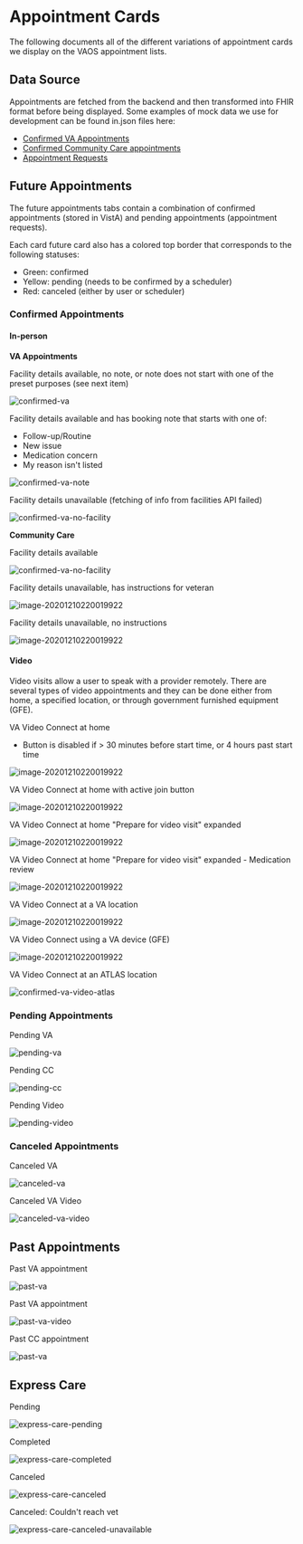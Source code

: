# Appointment Cards
The following documents all of the different variations of appointment cards we display on the VAOS appointment lists.

## Data Source
Appointments are fetched from the backend and then transformed into FHIR format before being displayed.  Some examples of mock data we use for development can be found in.json files here:
* [Confirmed VA Appointments](https://github.com/department-of-veterans-affairs/vets-website/blob/master/src/applications/vaos/services/mocks/var/confirmed_va.json)
* [Confirmed Community Care appointments](https://github.com/department-of-veterans-affairs/vets-website/blob/master/src/applications/vaos/services/mocks/var/confirmed_cc.json)
* [Appointment Requests](https://github.com/department-of-veterans-affairs/vets-website/blob/master/src/applications/vaos/services/mocks/var/requests.json)

## Future Appointments
The future appointments tabs contain a combination of confirmed appointments (stored in VistA) and pending appointments (appointment requests).

Each card future card also has a colored top border that corresponds to the following statuses:

* Green: confirmed
* Yellow: pending (needs to be confirmed by a scheduler)
* Red: canceled (either by user or scheduler)

### Confirmed Appointments

#### In-person 

**VA Appointments**

Facility details available, no note, or note does not start with one of the preset purposes (see next item)

![confirmed-va](appointments-cards/confirmed-va.png)

Facility details available and has booking note that starts with one of:

* Follow-up/Routine
* New issue
* Medication concern
* My reason isn't listed

![confirmed-va-note](appointments-cards/confirmed-va-note.png)

Facility details unavailable (fetching of info from facilities API failed)

![confirmed-va-no-facility](appointments-cards/confirmed-va-no-facility.png)

**Community Care**

Facility details available

![confirmed-va-no-facility](appointments-cards/confirmed-cc.png)

Facility details unavailable, has instructions for veteran

![image-20201210220019922](appointments-cards/confirmed-cc-no-facility.png)

Facility details unavailable, no instructions

![image-20201210220019922](appointments-cards/confirmed-cc-no-facility-note.png)

#### Video

Video visits allow a user to speak with a provider remotely.  There are several types of video appointments and they can be done either from home, a specified location, or through government furnished equipment (GFE).

VA Video Connect at home

* Button is disabled if > 30 minutes before start time, or 4 hours past start time

![image-20201210220019922](appointments-cards/confirmed-va-video-home.png)

VA Video Connect at home with active join button

![image-20201210220019922](appointments-cards/confirmed-va-video-home-active.png)

VA Video Connect at home "Prepare for video visit" expanded

![image-20201210220019922](appointments-cards/confirmed-va-video-home-instructions.png)

VA Video Connect at home "Prepare for video visit" expanded -  Medication review

![image-20201210220019922](appointments-cards/confirmed-va-video-home-instructions-medical.png)

VA Video Connect at a VA location

![image-20201210220019922](appointments-cards/confirmed-va-video-clinic.png)

VA Video Connect using a VA device (GFE)

![image-20201210220019922](appointments-cards/confirmed-va-video-device.png)

VA Video Connect at an ATLAS location

![confirmed-va-video-atlas](appointments-cards/confirmed-va-video-atlas.png)

### Pending Appointments

Pending VA

![pending-va](appointments-cards/pending-va.png)

Pending CC

![pending-cc](appointments-cards/pending-cc.png)

Pending Video

![pending-video](appointments-cards/pending-video.png)

### Canceled Appointments

Canceled VA

![canceled-va](appointments-cards/canceled-va.png)

Canceled VA Video

![canceled-va-video](appointments-cards/canceled-va-video.png)

## Past Appointments

Past VA appointment

![past-va](appointments-cards/past-va.png)

Past VA appointment

![past-va-video](appointments-cards/past-va-video.png)

Past CC appointment

![past-va](appointments-cards/past-cc.png)

## Express Care

Pending

![express-care-pending](appointments-cards/express-care-pending.png)

Completed

![express-care-completed](appointments-cards/express-care-completed.png)

Canceled

![express-care-canceled](appointments-cards/express-care-canceled.png)

Canceled: Couldn't reach vet

![express-care-canceled-unavailable](appointments-cards/express-care-canceled-unavailable.png)
